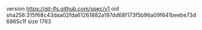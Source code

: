 version https://git-lfs.github.com/spec/v1
oid sha256:315f68c43daa02fda61261882a197dd68f173f5b96a09f641beebe73d6865c1f
size 1763

